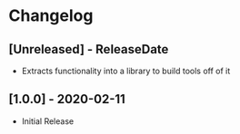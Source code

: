 # Changelog

## [Unreleased] - ReleaseDate

* Extracts functionality into a library to build tools off of it

## [1.0.0] - 2020-02-11

* Initial Release
